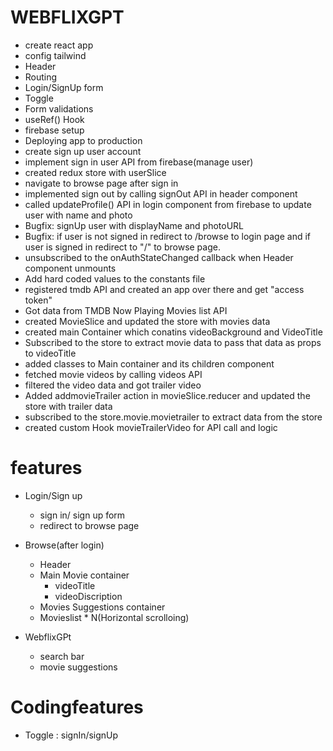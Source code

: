 # WEBFLIXGPT
 - create react app
 - config tailwind
 - Header
 - Routing
 - Login/SignUp form
 - Toggle
 - Form validations
 - useRef() Hook
 - firebase setup
 - Deploying app to production
 - create sign up user account
 - implement sign in user API from firebase(manage user)
 - created redux store with userSlice
 - navigate to browse page after sign in 
 - implemented sign out by calling signOut API in header component
 - called updateProfile() API in login component from firebase to update user with name and photo
 - Bugfix: signUp user with displayName and photoURL
 - Bugfix: if user is not signed in redirect to /browse to login page and if user is signed in redirect to "/" to browse page.
 - unsubscribed to the onAuthStateChanged callback when Header component unmounts
 - Add hard coded values to the constants file
 - registered tmdb API and created an app over there and get "access token"
 - Got data from TMDB Now Playing Movies list API
 - created MovieSlice and updated the store with movies data
 - created main Container which conatins videoBackground and VideoTitle
 - Subscribed to the store to extract movie data to pass that data as props to videoTitle
 - added classes to Main container and its children component
 - fetched movie videos by calling videos API
 - filtered the video data and got trailer video 
 - Added addmovieTrailer action in movieSlice.reducer and updated the store with trailer data 
 - subscribed to the store.movie.movietrailer to extract data from the store
 - created custom Hook movieTrailerVideo for API call and logic

 # features
 - Login/Sign up
   - sign in/ sign up form
   - redirect to browse page
 - Browse(after login)
   - Header
   - Main Movie container
     - videoTitle 
     - videoDiscription
   - Movies Suggestions container
    - Movieslist * N(Horizontal scrolloing)

 - WebflixGPt
   - search bar
   - movie suggestions

 # Codingfeatures
  - Toggle : signIn/signUp